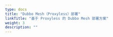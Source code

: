 ```yaml
---
type: docs
title: "Dubbo Mesh（Proxyless）部署"
linkTitle: "基于 Proxyless 的 Dubbo Mesh 部署方案"
weight: 3
description: ""
---
```



